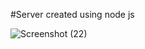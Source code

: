 #Server created using node js


![Screenshot (22)](https://github.com/user-attachments/assets/50e4e8d8-55e0-47a4-b152-104c67981ac4)

